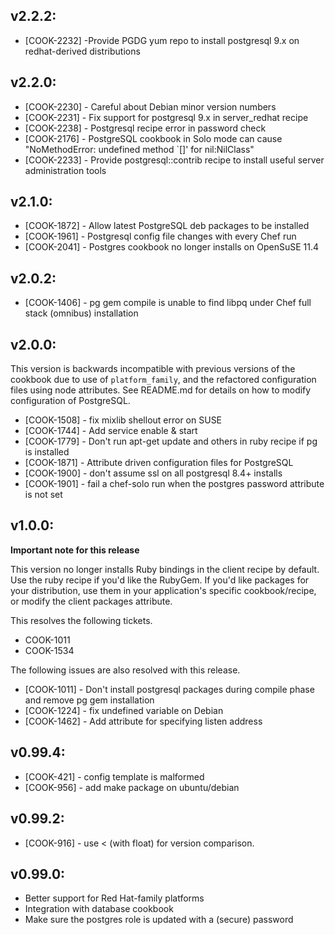## v2.2.2:

* [COOK-2232] -Provide PGDG yum repo to install postgresql 9.x on
  redhat-derived distributions

## v2.2.0:

* [COOK-2230] - Careful about Debian minor version numbers
* [COOK-2231] - Fix support for postgresql 9.x in server_redhat recipe
* [COOK-2238] - Postgresql recipe error in password check
* [COOK-2176] - PostgreSQL cookbook in Solo mode can cause
  "NoMethodError: undefined method `[]' for nil:NilClass"
* [COOK-2233] - Provide postgresql::contrib recipe to install useful
  server administration tools

## v2.1.0:

* [COOK-1872] - Allow latest PostgreSQL deb packages to be installed
* [COOK-1961] - Postgresql config file changes with every Chef run
* [COOK-2041] - Postgres cookbook no longer installs on OpenSuSE 11.4

## v2.0.2:

* [COOK-1406] - pg gem compile is unable to find libpq under Chef full
  stack (omnibus) installation

## v2.0.0:

This version is backwards incompatible with previous versions of the
cookbook due to use of `platform_family`, and the refactored
configuration files using node attributes. See README.md for details
on how to modify configuration of PostgreSQL.

* [COOK-1508] - fix mixlib shellout error on SUSE
* [COOK-1744] - Add service enable & start
* [COOK-1779] - Don't run apt-get update and others in ruby recipe if pg is installed
* [COOK-1871] - Attribute driven configuration files for PostgreSQL
* [COOK-1900] - don't assume ssl on all postgresql 8.4+ installs
* [COOK-1901] - fail a chef-solo run when the postgres password
  attribute is not set

## v1.0.0:

**Important note for this release**

This version no longer installs Ruby bindings in the client recipe by
default. Use the ruby recipe if you'd like the RubyGem. If you'd like
packages for your distribution, use them in your application's
specific cookbook/recipe, or modify the client packages attribute.

This resolves the following tickets.

* COOK-1011
* COOK-1534

The following issues are also resolved with this release.

* [COOK-1011] - Don't install postgresql packages during compile
  phase and remove pg gem installation
* [COOK-1224] - fix undefined variable on Debian
* [COOK-1462] - Add attribute for specifying listen address

## v0.99.4:

* [COOK-421] - config template is malformed
* [COOK-956] - add make package on ubuntu/debian

## v0.99.2:

* [COOK-916] - use < (with float) for version comparison.

## v0.99.0:

* Better support for Red Hat-family platforms
* Integration with database cookbook
* Make sure the postgres role is updated with a (secure) password
